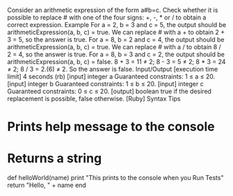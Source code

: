 Consider an arithmetic expression of the form a#b=c. Check whether it is possible to replace # with one of the four signs: +, -, * or / to obtain a correct expression.
Example
For a = 2, b = 3 and c = 5, the output should be
arithmeticExpression(a, b, c) = true.
We can replace # with a + to obtain 2 + 3 = 5, so the answer is true.
For a = 8, b = 2 and c = 4, the output should be
arithmeticExpression(a, b, c) = true.
We can replace # with a / to obtain 8 / 2 = 4, so the answer is true.
For a = 8, b = 3 and c = 2, the output should be
arithmeticExpression(a, b, c) = false.
8 + 3 = 11 ≠ 2;
8 - 3 = 5 ≠ 2;
8 * 3 = 24 ≠ 2;
8 / 3 = 2.(6) ≠ 2.
So the answer is false.
Input/Output
[execution time limit] 4 seconds (rb)
[input] integer a
Guaranteed constraints:
1 ≤ a ≤ 20.
[input] integer b
Guaranteed constraints:
1 ≤ b ≤ 20.
[input] integer c
Guaranteed constraints:
0 ≤ c ≤ 20.
[output] boolean
true if the desired replacement is possible, false otherwise.
[Ruby] Syntax Tips
# Prints help message to the console
# Returns a string
def helloWorld(name)
    print "This prints to the console when you Run Tests"
    return "Hello, " + name
end
